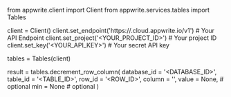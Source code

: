 from appwrite.client import Client
from appwrite.services.tables import Tables

client = Client()
client.set_endpoint('https://<REGION>.cloud.appwrite.io/v1') # Your API Endpoint
client.set_project('<YOUR_PROJECT_ID>') # Your project ID
client.set_key('<YOUR_API_KEY>') # Your secret API key

tables = Tables(client)

result = tables.decrement_row_column(
    database_id = '<DATABASE_ID>',
    table_id = '<TABLE_ID>',
    row_id = '<ROW_ID>',
    column = '',
    value = None, # optional
    min = None # optional
)

